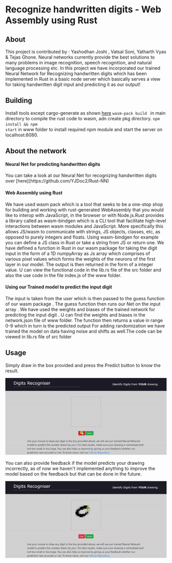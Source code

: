 # Recognize handwritten digits - Web Assembly using Rust

## About

This project is contributed by : Yashodhan Joshi , Vatsal Soni, Yatharth Vyas & Tejas Ghone.
Neural networks currently provide the best solutions to many problems in image recognition, speech recognition, and natural language processing etc.
In this project we have incorporated our trained Neural Network for Recognizing handwritten digits which has been implemented in Rust in a basic node server which basically serves a view for taking handwritten digit input and predicting it as our output!

## Building

Install tools except cargo-generate as shown [here](https://rustwasm.github.io/docs/book/game-of-life/setup.html)
<code>wasm-pack build </code> in main directory to compile the rust code to wasm, adn create pkg directory.
<code>npm install && npm start</code> in www folder to install required npm module and start the server on localhost:8080.

## About the network

<h4>Neural Net for predicting handwritten digits</h4>
You can take a look at our Neural Net for recognizing handwritten digits over [here](https://github.com/YJDoc2/Rust-NN)

<h4>Web Assembly using Rust</h4>
We have used wasm pack which is a tool that seeks to be a one-stop shop for building and working with rust-generated WebAssembly that you would like to interop with JavaScript, in the browser or with Node.js.Rust provides a library called as wasm-bindgen which is a CLI tool that facilitate high-level interactions between wasm modules and JavaScript. More specifically this allows JS/wasm to communicate with strings, JS objects, classes, etc, as opposed to purely integers and floats. Using wasm-bindgen for example you can define a JS class in Rust or take a string from JS or return one. We have defined a function in Rust in our wasm package for taking the digit input in the form of a 1D numpyArray as Js array which comprises of various pixel values which forms the weights of the neurons of the first layer in our model. The output is then returned in the form of a integer value.
U can view the functional code in the lib.rs file of the src folder and also the use code in the file index.js of the www folder.

<h4>Using our Trained model to predict the input digit</h4>
The input is taken from the user which is then passed to the guess function of our wasm package . The guess function then runs our Net on the input array . We have used the weights and biases of the trained network for predicting the input digit . U can find the weights and biases in the network.json file of www folder. The function then returns a value in range 0-9 which in turn is the predicted output
For adding randomization we have trained the model on data having noise and shifts as well.The code can be viewed in lib.rs file of src folder

## Usage

Simply draw in the box provided and press the Predict button to know the result.

![image](img/digit_demo.gif)


You can also provide feedback if the model predicts your drawing incorrectly, as of now we haven't implemented anything to improve the model based on the feedback but that can be done in the future.

![image](img/feedback.gif)
